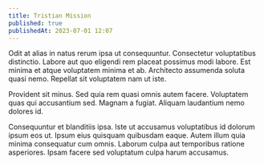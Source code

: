```yaml
---
title: Tristian Mission
published: true
publishedAt: 2023-07-01 12:07
---
```


Odit at alias in natus rerum ipsa ut consequuntur. Consectetur voluptatibus distinctio. Labore aut quo eligendi rem placeat possimus modi labore. Est minima et atque voluptatem minima et ab. Architecto assumenda soluta quasi nemo. Repellat sit voluptatem nam ut iste.

Provident sit minus. Sed quia rem quasi omnis autem facere. Voluptatem quas qui accusantium sed. Magnam a fugiat. Aliquam laudantium nemo dolores id.

Consequuntur et blanditiis ipsa. Iste ut accusamus voluptatibus id dolorum ipsum eos ut. Ipsum eius quisquam quibusdam eaque. Autem illum quia minima consequatur cum omnis. Laborum culpa aut temporibus ratione asperiores. Ipsam facere sed voluptatum culpa harum accusamus.